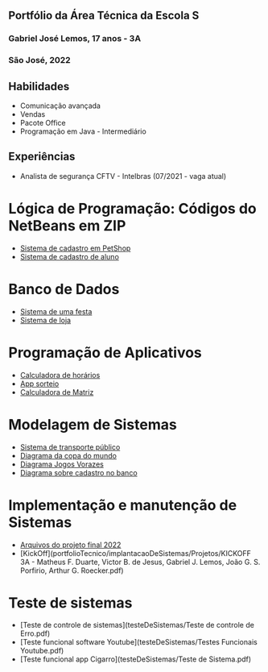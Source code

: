 ## Portfólio da Área Técnica da Escola S
### Gabriel José Lemos, 17 anos - 3A
### São José, 2022

## Habilidades
- Comunicação avançada
- Vendas
- Pacote Office
- Programação em Java - Intermediário

## Experiências 
  - Analista de segurança CFTV - Intelbras (07/2021 - vaga atual)

# Lógica de Programação: Códigos do NetBeans em ZIP
- [Sistema de cadastro em PetShop](LogicaDeProgramacao/PetShop)
- [Sistema de cadastro de aluno](LogicaDeProgramacao/Aula2A)

# Banco de Dados 
- [Sistema de uma festa](BancodeDados/FestaNaPiscina)
- [Sistema de loja](BancodeDados/Loja.zip)

# Programação de Aplicativos
- [Calculadora de horários](ProgramacaoDeAplicativos/CalculadoraDeHoras)
- [App sorteio](ProgramacaoDeAplicativos/Sorteio.zip)
- [Calculadora de Matriz](ProgramacaoDeAplicativos/matrizes.zip)

# Modelagem de Sistemas
- [Sistema de transporte público](ModelagemDeSistemas/SistemaTransportePublico)
- [Diagrama da copa do mundo](portfolioTecnico/ModelagemDeSistemas/copadomundojpeg.JPG)
- [Diagrama Jogos Vorazes](portfolioTecnico/ModelagemDeSistemas/JogosVorazes.drawio.pdf)
- [Diagrama sobre cadastro no banco](portfolioTecnico/ModelagemDeSistemas/diagrama.pdf)

# Implementação e manutenção de Sistemas
- [Arquivos do projeto final 2022](portfolioTecnico/implantacaoDeSistemas/Projetos/Projetofinal)
- [KickOff](portfolioTecnico/implantacaoDeSistemas/Projetos/KICKOFF 3A - Matheus F. Duarte, Victor B. de Jesus, Gabriel J. Lemos, João G. S. Porfirio, Arthur G. Roecker.pdf)

# Teste de sistemas 
- [Teste de controle de sistemas](testeDeSistemas/Teste de controle de Erro.pdf)
- [Teste funcional software Youtube](testeDeSistemas/Testes Funcionais Youtube.pdf)
- [Teste funcional app Cigarro](testeDeSistemas/Teste de Sistema.pdf)
